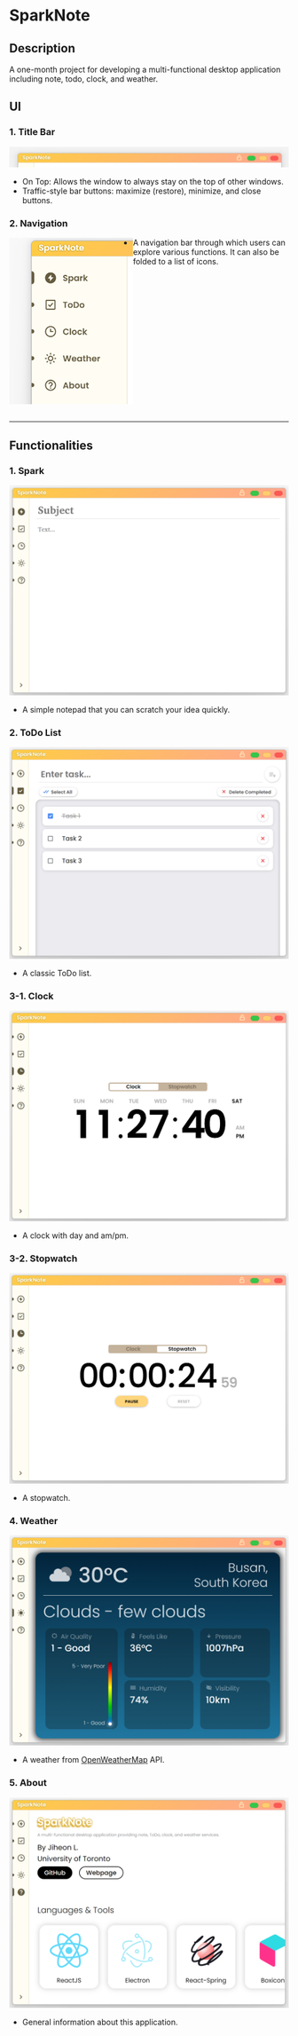 # SparkNote

## Description

A one-month project for developing a multi-functional desktop application including note, todo, clock, and weather.

## UI

### 1. Title Bar

![title bar](./images/titleBar.png)

- On Top: Allows the window to always stay on the top of other windows.
- Traffic-style bar buttons: maximize (restore), minimize, and close buttons.

### 2. Navigation

<img align="left" height="300" src="./images/navigation.png">

- A navigation bar through which users can explore various functions. It can also be folded to a list of icons.

<br clear="left">
<br>

---

## Functionalities

### 1. Spark

![spark](./images/1.png)

- A simple notepad that you can scratch your idea quickly.

### 2. ToDo List

![todo](./images/2.png)

- A classic ToDo list.

### 3-1. Clock

![clock](./images/3-1.png)

- A clock with day and am/pm.

### 3-2. Stopwatch

![stopwatch](./images/3-2.png)

- A stopwatch.

### 4. Weather

![weather](./images/4.png)

- A weather from [OpenWeatherMap](https://openweathermap.org/) API.

### 5. About

![about](./images/5.png)

- General information about this application.

